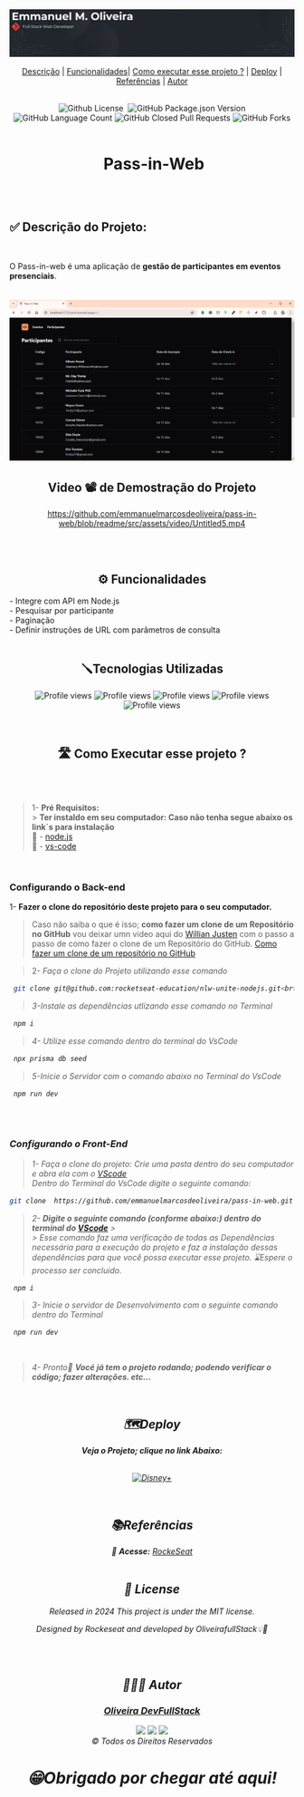  <img src="https://github.com/emmanuelmarcosdeoliveira/emmanuelmarcosdeoliveira/blob/main/images/my_banner.gif">
<br>
<div align="center">

[Descrição](#--descrição-do-projeto-) |
[Funcionalidades](#%EF%B8%8F-funcionalidades)|
[Como executar esse projeto ?](#%EF%B8%8F-como-executar-esse-projeto-) |
[Deploy](#%EF%B8%8Fdeploy) |
[Referências](#-referências-) |
[Autor](#-autor-)

</div>
<br>
<div  align="center" style="display: inline_block">
<img alt="Github License" src="https://img.shields.io/github/license/emmanuelmarcosdeoliveira/pass-in-web" />
<img alt="" src="https://img.shields.io/github/repo-size/emmanuelmarcosdeoliveira/pass-in-web" />
<img alt="GitHub Package.json Version" src="https://img.shields.io/github/package-json/v/emmanuelmarcosdeoliveira/pass-in-web" />
<img alt="GitHub Language Count" src="https://img.shields.io/github/languages/count/emmanuelmarcosdeoliveira/pass-in-web" />
<img alt="GitHub Closed Pull Requests" src="https://img.shields.io/github/issues-pr-closed/emmanuelmarcosdeoliveira/pass-in-web" />
<img alt="GitHub Forks" src="https://img.shields.io/github/forks/emmanuelmarcosdeoliveira/pass-in-web" />
  </div>

<br>

<div align="center"> 
<h1 text-align="center"> <img src="./imgs/logo.png" alt=""> Pass-in-Web</h1> 
</div>
<br>
<br>
<div align='left'>
<h2> ✅ Descrição do Projeto: </h2> 
<div>

<br>
<p align='left' width="400">
   O Pass-in-web é uma aplicação de <strong>gestão de participantes em eventos presenciais</strong>.</br>

<br>
<br>
<img src="./src/assets/images/pass.png" alt="Imagem Notebook"/>

<div align="center">
<h2> Video 📽️ de Demostração do Projeto</h2>

https://github.com/emmanuelmarcosdeoliveira/pass-in-web/blob/readme/src/assets/video/Untitled5.mp4

</div>
<br>
<br>

<div align='center'>
  <h2>⚙️ Funcionalidades</h2>
<div>
<div align="left">
- Integre com API em Node.js<br>
- Pesquisar por participante<br>
- Paginação<br>
- Definir instruções de URL com parâmetros de consulta<br>
</div>
<br>
<!-- 
 <div align="center">
 <h2>📸 Imagens do Projeto versão web.</h2>
<br>
<br> 
  
> :bulb: **Dica:** Algumas imagens da versão Desktop.

<br>
<br>
<img src="./source/img-readme/home.png" width= 450px> 
<img src="./source/img-readme/portfolio.png"  width= 450px>
<img src="./source/img-readme/produtos.png"  width= 450px> 
<img src="./source/img-readme/sobre.png" width= 450px> 
<img src="./source/img-readme/contato.png" width= 450px>   
</div>
<div>
 <h2>📱 Imagens do Projeto verão Mobile.</h2>
<br>
 <br>
 
 > :bulb: **Dica:** Algumas imagens da versão Mobile.

<br>
<br>
<img src="./source/img-readme/mobile-home.png" width= "160x" height="320px"> 
<img src="./source/img-readme/mobile-porfolio.png" width= "160px" height="320px"> 
<img src="./source/img-readme/mobile-produtos.png" width= "160px" height="320px"> 
<img src="./source/img-readme/mobile-sobre.png" width= "160px" height="320px"> 
</div> -->

<div align='center'>
<h2>🪛Tecnologias Utilizadas </h2>
</div>

<div>
<img src="https://img.shields.io/badge/React-20232A?style=for-the-badge&logo=react&logoColor=61DAFB" alt="Profile views"/>
<img src="https://img.shields.io/badge/Tailwind_CSS-38B2AC?style=for-the-badge&logo=tailwind-css&logoColor=white" alt="Profile views"/>
<img src="https://img.shields.io/badge/TypeScript-007ACC?style=for-the-badge&logo=typescript&logoColor=white" alt="Profile views"/>
<img src="https://img.shields.io/badge/Node.js-43853D?style=for-the-badge&logo=node.js&logoColor=white" alt="Profile views"/>
<img src="https://img.shields.io/badge/Prisma-3982CE?style=for-the-badge&logo=Prisma&logoColor=white" alt="Profile views"/>
</div>

<br>
<br>

</div>

<div align='center'>
 <h2>🛣️ Como Executar esse projeto ?</h2>
</div>
<br>
<br>
<div align="left" width="300"px>

> 1- **Pré Requisitos:**<br> > **Ter instaldo em seu computador: Caso não tenha segue abaixo os link´s para instalação**<br>
> 💾 - [node.js](https://nodejs.org/en)<br>
> 💾 - [vs-code](https://code.visualstudio.com/)<br>

</div>
<br>

<div align="left">

<h3>Configurando o Back-end</h3>

1- **Fazer o **clone do repositório** deste projeto para o seu computador.**<br>

> Caso não saiba o que é isso; **como fazer um clone de um Repositório no GitHub** vou deixar umn video aqui do [Willian Justen](https://willianjusten.com.br/) com o passo a passo de como fazer o clone de um Repositório do GitHub.
> [Como fazer um clone de um repositório no GitHub](https://www.youtube.com/watch?v=WEPB5pDSEIg)

> 2- <i>Faça o clone do Projeto utilizando esse comando<i><br>

```bash
 git clone git@github.com:rocketseat-education/nlw-unite-nodejs.git<br>
```

> 3-<i>Instale as dependências utlizando esse comando no Terminal</i></br>

```bash
 npm i
```

> 4- <i>Utilize esse comando dentro do terminal do VsCode</i>

```bash
 npx prisma db seed
```

> 5-<i>Inicie o Servidor com o comando abaixo no Terminal do VsCode<i>

```bash
 npm run dev
```

</div>
</br>
<br>

<div align="left">
<h3>Configurando o Front-End </h3>

> 1- Faça o clone do projeto:
> <i>Crie uma pasta dentro do seu computador e abra ela com o [VScode](https://code.visualstudio.com/)<br>
> Dentro do Terminal do VsCode digite o seguinte comando:<i> <br>

```bash
git clone  https://github.com/emmanuelmarcosdeoliveira/pass-in-web.git .

```

> 2- **Digite o seguinte comando (conforme abaixo:) dentro do terminal do [VScode](https://code.visualstudio.com/)** ><br> > <i>Esse comando faz uma verificação de todas as Dependências necessária para a execução do projeto e faz a instalação dessas dependências para que você possa executar esse projeto. ⌛Espere o processo ser concluido.</i><br>

```bash
 npm i
```

> 3- <i>Inicie o servidor de Desenvolvimento com o seguinte comando dentro do Terminal</i></br>

```bash
 npm run dev
```

</div>
<br>

<div align="left">

> 4- Pronto🏅
> **Vocé já tem o projeto rodando; podendo verificar o código; fazer alterações. etc...**

</div>

<br>
<h2>🗺️Deploy</h2>

**Veja o Projeto; clique no link Abaixo:**
<br>
<br>

[![Disney+](https://img.shields.io/website-up-down-green-red/http/monip.org.svg)](https://disney-plus-clone-dev-oliveira.vercel.app/)

<br>

<div align='center'>
<h2> 📚Referências </h2>
 </div>
<div align="center">

:memo: **Acesse:** [RockeSeat](https://www.rocketseat.com.br/)
<br>
<br>

</div>
<div align='center'>

<h2>📕 License</h2>
<p>Released in 2024 This project is under the MIT license.</p>
<p>Designed by Rockeseat and developed by OliveirafullStack💡🚀</p>
</br>
</br>

 <h2>👨🏻‍🦱 Autor </h2>
 <h3> <a href="https://oliveira-portifolio.vercel.app/">Oliveira DevFullStack</a> </h3>
   <a href ="https://wa.me/5511968336094"><img src="https://img.shields.io/badge/WhatsApp-25D366?style=for-the-badge&logo=whatsapp&logoColor=white"></a>
  <a href = "mailto:oliveira.devfullstack@gmail.com"><img src="https://img.shields.io/badge/-Gmail-%23333?style=for-the-badge&logo=gmail&logoColor=white" target="_blank"></a>
   <a href="https://www.linkedin.com/in/oliveira-marcos-emmanuel?lipi=urn%3Ali%3Apage%3Ad_flagship3_profile_view_base_contact_details%3BUetG4s3ZT76Byt3XWdZ2Tg%3D%3D" target="_blank"><img src="https://img.shields.io/badge/-LinkedIn-%230077B5?style=for-the-badge&logo=linkedin&logoColor=white" target="_blank"></a>

<br>  
&copy; Todos os Direitos Reservados
<h1> 😁Obrigado por chegar até aqui!</h1>
</div>
</br>
</br>
